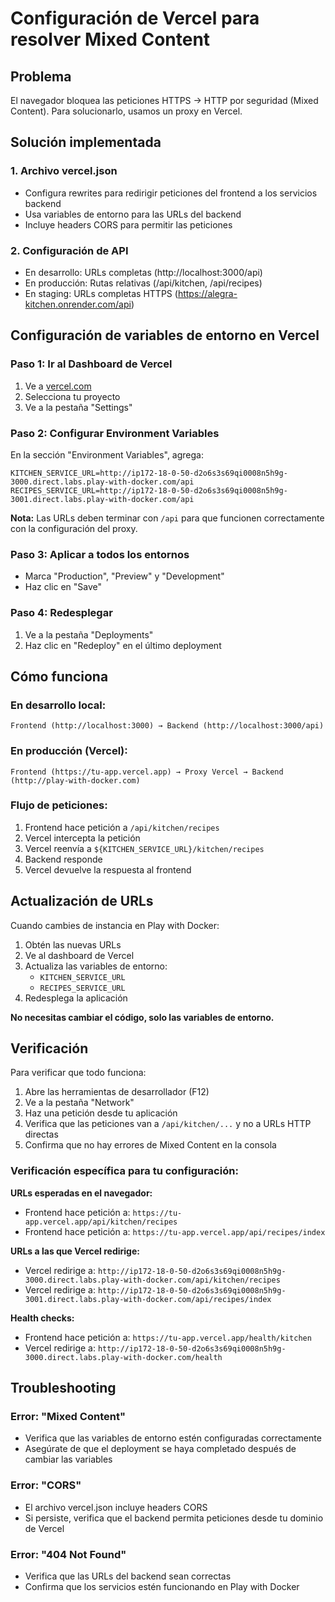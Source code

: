 # Configuración de Vercel para resolver Mixed Content

## Problema
El navegador bloquea las peticiones HTTPS → HTTP por seguridad (Mixed Content). Para solucionarlo, usamos un proxy en Vercel.

## Solución implementada

### 1. Archivo vercel.json
- Configura rewrites para redirigir peticiones del frontend a los servicios backend
- Usa variables de entorno para las URLs del backend
- Incluye headers CORS para permitir las peticiones

### 2. Configuración de API
- En desarrollo: URLs completas (http://localhost:3000/api)
- En producción: Rutas relativas (/api/kitchen, /api/recipes)
- En staging: URLs completas HTTPS (https://alegra-kitchen.onrender.com/api)

## Configuración de variables de entorno en Vercel

### Paso 1: Ir al Dashboard de Vercel
1. Ve a [vercel.com](https://vercel.com)
2. Selecciona tu proyecto
3. Ve a la pestaña "Settings"

### Paso 2: Configurar Environment Variables
En la sección "Environment Variables", agrega:

```
KITCHEN_SERVICE_URL=http://ip172-18-0-50-d2o6s3s69qi0008n5h9g-3000.direct.labs.play-with-docker.com/api
RECIPES_SERVICE_URL=http://ip172-18-0-50-d2o6s3s69qi0008n5h9g-3001.direct.labs.play-with-docker.com/api
```

**Nota:** Las URLs deben terminar con `/api` para que funcionen correctamente con la configuración del proxy.

### Paso 3: Aplicar a todos los entornos
- Marca "Production", "Preview" y "Development"
- Haz clic en "Save"

### Paso 4: Redesplegar
1. Ve a la pestaña "Deployments"
2. Haz clic en "Redeploy" en el último deployment

## Cómo funciona

### En desarrollo local:
```
Frontend (http://localhost:3000) → Backend (http://localhost:3000/api)
```

### En producción (Vercel):
```
Frontend (https://tu-app.vercel.app) → Proxy Vercel → Backend (http://play-with-docker.com)
```

### Flujo de peticiones:
1. Frontend hace petición a `/api/kitchen/recipes`
2. Vercel intercepta la petición
3. Vercel reenvía a `${KITCHEN_SERVICE_URL}/kitchen/recipes`
4. Backend responde
5. Vercel devuelve la respuesta al frontend

## Actualización de URLs

Cuando cambies de instancia en Play with Docker:

1. Obtén las nuevas URLs
2. Ve al dashboard de Vercel
3. Actualiza las variables de entorno:
   - `KITCHEN_SERVICE_URL`
   - `RECIPES_SERVICE_URL`
4. Redesplega la aplicación

**No necesitas cambiar el código, solo las variables de entorno.**

## Verificación

Para verificar que todo funciona:

1. Abre las herramientas de desarrollador (F12)
2. Ve a la pestaña "Network"
3. Haz una petición desde tu aplicación
4. Verifica que las peticiones van a `/api/kitchen/...` y no a URLs HTTP directas
5. Confirma que no hay errores de Mixed Content en la consola

### Verificación específica para tu configuración:

**URLs esperadas en el navegador:**
- Frontend hace petición a: `https://tu-app.vercel.app/api/kitchen/recipes`
- Frontend hace petición a: `https://tu-app.vercel.app/api/recipes/index`

**URLs a las que Vercel redirige:**
- Vercel redirige a: `http://ip172-18-0-50-d2o6s3s69qi0008n5h9g-3000.direct.labs.play-with-docker.com/api/kitchen/recipes`
- Vercel redirige a: `http://ip172-18-0-50-d2o6s3s69qi0008n5h9g-3001.direct.labs.play-with-docker.com/api/recipes/index`

**Health checks:**
- Frontend hace petición a: `https://tu-app.vercel.app/health/kitchen`
- Vercel redirige a: `http://ip172-18-0-50-d2o6s3s69qi0008n5h9g-3000.direct.labs.play-with-docker.com/health`

## Troubleshooting

### Error: "Mixed Content"
- Verifica que las variables de entorno estén configuradas correctamente
- Asegúrate de que el deployment se haya completado después de cambiar las variables

### Error: "CORS"
- El archivo vercel.json incluye headers CORS
- Si persiste, verifica que el backend permita peticiones desde tu dominio de Vercel

### Error: "404 Not Found"
- Verifica que las URLs del backend sean correctas
- Confirma que los servicios estén funcionando en Play with Docker
